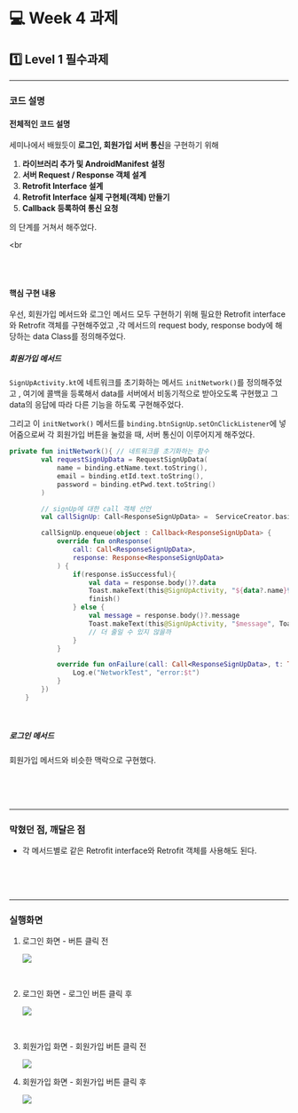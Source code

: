 # 💻 Week 4 과제 

## 1️⃣ Level 1 필수과제

-----

### 코드 설명

#### 전체적인 코드 설명

세미나에서 배웠듯이 **로그인, 회원가입 서버 통신**을 구현하기 위해 

1. **라이브러리 추가 및 AndroidManifest 설정**
2. **서버 Request / Response 객체 설계**
3. **Retrofit Interface 설계**
4. **Retrofit Interface 실제 구현체(객체) 만들기**
5.  **Callback 등록하여 통신 요청**

의 단계를 거쳐서 해주었다. 

<br

<br><br>

#### 핵심 구현 내용

우선, 회원가입 메서드와 로그인 메서드 모두 구현하기 위해 필요한 Retrofit interface와 Retrofit 객체를 구현해주었고 ,각 메서드의 request body, response body에 해당하는 data Class를 정의해주었다.

##### 회원가입 메서드

`SignUpActivity.kt`에 네트워크를 초기화하는 메서드 `initNetwork()`를 정의해주었고 , 여기에 콜백을 등록해서 data를 서버에서 비동기적으로 받아오도록 구현했고 그 data의 응답에 따라 다른 기능을 하도록 구현해주었다. 

그리고 이 `initNetwork()` 메서드를 `binding.btnSignUp.setOnClickListener`에 넣어줌으로써 각 회원가입 버튼을 눌렀을 때,  서버 통신이 이루어지게 해주었다. 

```kotlin
private fun initNetwork(){ // 네트워크를 초기화하는 함수
        val requestSignUpData = RequestSignUpData(
            name = binding.etName.text.toString(),
            email = binding.etId.text.toString(),
            password = binding.etPwd.text.toString()
        )

        // signUp에 대한 call 객체 선언
        val callSignUp: Call<ResponseSignUpData> =  ServiceCreator.basicService.postSignUp(requestSignUpData)

        callSignUp.enqueue(object : Callback<ResponseSignUpData> {
            override fun onResponse(
                call: Call<ResponseSignUpData>,
                response: Response<ResponseSignUpData>
            ) {
                if(response.isSuccessful){
                    val data = response.body()?.data
                    Toast.makeText(this@SignUpActivity, "${data?.name}님 회원가입을 축하드립니다!", Toast.LENGTH_SHORT).show()
                    finish()
                } else {
                    val message = response.body()?.message
                    Toast.makeText(this@SignUpActivity, "$message", Toast.LENGTH_SHORT).show()
                    // 더 줄일 수 있지 않을까
                }
            }

            override fun onFailure(call: Call<ResponseSignUpData>, t: Throwable){
                Log.e("NetworkTest", "error:$t")
            }
        })
    }
```

<br>

##### 로그인 메서드

회원가입 메서드와 비슷한 맥락으로 구현했다.

<br><br><br>

------

### 막혔던 점, 깨달은 점

+ 각 메서드별로 같은 Retrofit interface와 Retrofit 객체를 사용해도 된다.  

<br><br><br>

-----

### 실행화면 

1. 로그인 화면 - 버튼 클릭 전

   <img src="https://user-images.githubusercontent.com/31370590/141498977-1981653d-c75f-4ce6-a790-0c70ef033949.PNG">

<br>

2. 로그인 화면 - 로그인 버튼 클릭 후

   <img src="https://user-images.githubusercontent.com/31370590/141499079-41cd2ffe-3d83-40be-a99f-0c0d77cc3a3a.PNG">

<br>

3. 회원가입 화면 - 회원가입 버튼 클릭 전

   <img  src="https://user-images.githubusercontent.com/31370590/141499156-b481f097-f541-40f3-83ee-2a726a5095bd.PNG">
   
   <br>
   
4. 회원가입 화면 - 회원가입 버튼 클릭 후

   <img src="https://user-images.githubusercontent.com/31370590/141499233-5f9aeb0a-f177-4d2f-a3f4-cb17d014c668.PNG">
